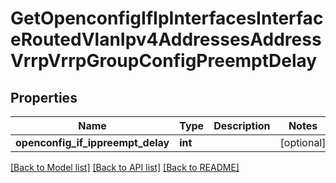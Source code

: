 # GetOpenconfigIfIpInterfacesInterfaceRoutedVlanIpv4AddressesAddressVrrpVrrpGroupConfigPreemptDelay

## Properties
Name | Type | Description | Notes
------------ | ------------- | ------------- | -------------
**openconfig_if_ippreempt_delay** | **int** |  | [optional] 

[[Back to Model list]](../README.md#documentation-for-models) [[Back to API list]](../README.md#documentation-for-api-endpoints) [[Back to README]](../README.md)


